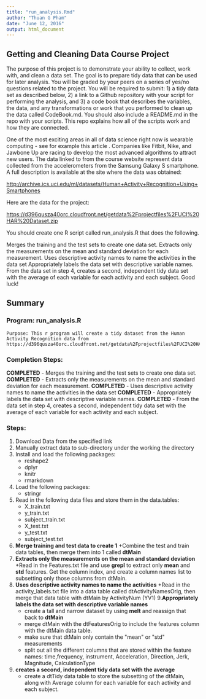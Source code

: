 ```yaml
---
title: "run_analysis.Rmd"
author: "Thuan G Pham"
date: "June 12, 2016"
output: html_document
---
```




## Getting and Cleaning Data Course Project

The purpose of this project is to demonstrate your ability to collect, work with, and clean a data set. The goal is to prepare tidy data that can be used for later analysis. You will be graded by your peers on a series of yes/no questions related to the project. You will be required to submit: 1) a tidy data set as described below, 2) a link to a Github repository with your script for performing the analysis, and 3) a code book that describes the variables, the data, and any transformations or work that you performed to clean up the data called CodeBook.md. You should also include a README.md in the repo with your scripts. This repo explains how all of the scripts work and how they are connected.

One of the most exciting areas in all of data science right now is wearable computing - see for example this article . Companies like Fitbit, Nike, and Jawbone Up are racing to develop the most advanced algorithms to attract new users. The data linked to from the course website represent data collected from the accelerometers from the Samsung Galaxy S smartphone. A full description is available at the site where the data was obtained:

http://archive.ics.uci.edu/ml/datasets/Human+Activity+Recognition+Using+Smartphones

Here are the data for the project:

https://d396qusza40orc.cloudfront.net/getdata%2Fprojectfiles%2FUCI%20HAR%20Dataset.zip

You should create one R script called run_analysis.R that does the following.

Merges the training and the test sets to create one data set.
Extracts only the measurements on the mean and standard deviation for each measurement.
Uses descriptive activity names to name the activities in the data set
Appropriately labels the data set with descriptive variable names.
From the data set in step 4, creates a second, independent tidy data set with the average of each variable for each activity and each subject.
Good luck!

## Summary

### Program: run_analysis.R
    Purpose: This r program will create a tidy dataset from the Human Activity Recognition data from https://d396qusza40orc.cloudfront.net/getdata%2Fprojectfiles%2FUCI%20HAR%20Dataset.zip. 
  
### Completion Steps:
**COMPLETED** - Merges the training and the test sets to create one data set.
**COMPLETED** - Extracts only the measurements on the mean and standard deviation for each measurement.
**COMPLETED** - Uses descriptive activity names to name the activities in the data set
**COMPLETED** - Appropriately labels the data set with descriptive variable names.
**COMPLETED** - From the data set in step 4, creates a second, independent tidy data set with the average of each variable for each activity and each subject.
  
### Steps:
  1. Download Data from the specified link
  2. Manually extract data to sub-directory under the working the directory
  3. Install and load the following packages:
      + reshape2
      + dplyr
      + knitr
      + rmarkdown
  4. Load the following packages:
      + stringr
  5. Read in the following data files and store them in the data.tables:
      + X_train.txt 
      + y_train.txt
      + subject_train.txt
      + X_test.txt
      + y_test.txt
      + subject_test.txt
  6. **Merge training and test data to create 1**
      +Combine the test and train data tables, then merge them into 1 called **dtMain**
  7. **Extracts only the measurements on the mean and standard deviation** 
      +Read in the Features.txt file and use **grepl** to extract only **mean** and **std** features. Get the column index, and create a column names list to subsetting  only those columns from dtMain. 
  8. **Uses descriptive activity names to name the activities** 
      +Read in the activity_labels.txt file into a data table called dtActivityNamesOrig, then merge that data table with dtMain by ActivityNum (YV1)
  9.**Appropriately labels the data set with descriptive variable names**
      + create a tall and narrow dataset by using **melt** and reassign that back to **dtMain**
      + merge dtMain with the dtFeaturesOrig to include the features column with the dtMain data table.
      + make sure that dtMain only contain the "mean" or "std" measurements
      + split out all the different columns that are stored within the feature names: time,frequency, instrument, Acceleration, Direction, Jerk, Magnitude, CalculationType
  10. **creates a second, independent tidy data set with the average**
      + create a dtTidy data table to store the subsetting of the dtMain, along with Average column for each variable for each activity and each subject.
  
